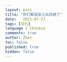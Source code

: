 ```yaml
---
layout: post
title: "你们都误会三从四德了"
date:   2021-07-27
tags: [文化]
language : Chinese
comments: true
author: Zhen
toc: false
published: true
hidden: false
---
```

<!--stackedit_data:
eyJoaXN0b3J5IjpbMzQ5NjU5MTA1XX0=
-->